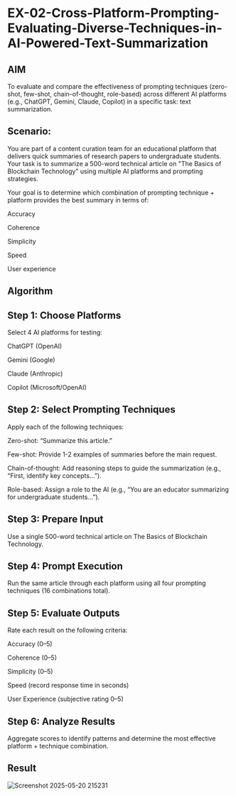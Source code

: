 # EX-02-Cross-Platform-Prompting-Evaluating-Diverse-Techniques-in-AI-Powered-Text-Summarization

## AIM
To evaluate and compare the effectiveness of prompting techniques (zero-shot, few-shot, chain-of-thought, role-based) across different AI platforms (e.g., ChatGPT, Gemini, Claude, Copilot) in a specific task: text summarization.

## Scenario:
You are part of a content curation team for an educational platform that delivers quick summaries of research papers to undergraduate students. Your task is to summarize a 500-word technical article on "The Basics of Blockchain Technology" using multiple AI platforms and prompting strategies.

Your goal is to determine which combination of prompting technique + platform provides the best summary in terms of:

Accuracy

Coherence

Simplicity

Speed

User experience

## Algorithm

## Step 1: Choose Platforms
Select 4 AI platforms for testing:

ChatGPT (OpenAI)

Gemini (Google)

Claude (Anthropic)

Copilot (Microsoft/OpenAI)

## Step 2: Select Prompting Techniques
Apply each of the following techniques:

Zero-shot: “Summarize this article.”

Few-shot: Provide 1-2 examples of summaries before the main request.

Chain-of-thought: Add reasoning steps to guide the summarization (e.g., “First, identify key concepts…”).

Role-based: Assign a role to the AI (e.g., “You are an educator summarizing for undergraduate students…”).

## Step 3: Prepare Input
Use a single 500-word technical article on The Basics of Blockchain Technology.

## Step 4: Prompt Execution
Run the same article through each platform using all four prompting techniques (16 combinations total).

## Step 5: Evaluate Outputs
Rate each result on the following criteria:

Accuracy (0–5)

Coherence (0–5)

Simplicity (0–5)

Speed (record response time in seconds)

User Experience (subjective rating 0–5)

## Step 6: Analyze Results
Aggregate scores to identify patterns and determine the most effective platform + technique combination.

## Result
![Screenshot 2025-05-20 215231](https://github.com/user-attachments/assets/c3f9fae5-97e7-49f1-8d35-490c5d98ccee)



